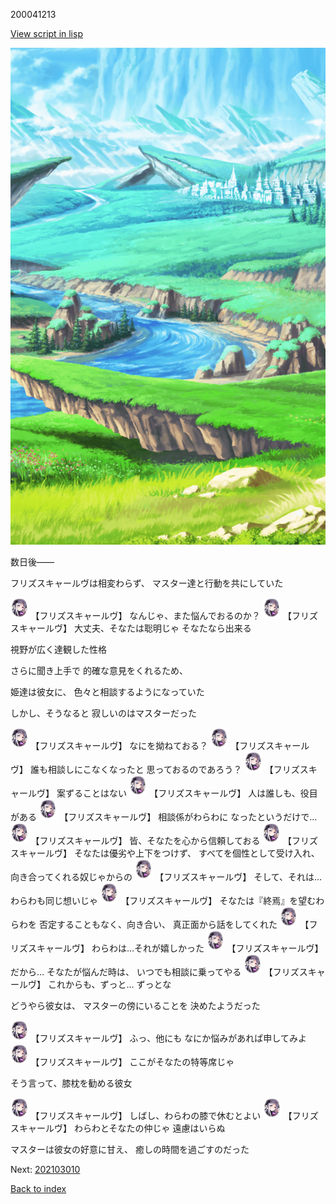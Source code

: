 200041213

[View script in lisp](../scripts/200041213.txt)

![plain.png](../images/backgrounds/plain.png)

数日後――

フリズスキャールヴは相変わらず、
マスター達と行動を共にしていた

<img src="../images/units/52000411.png" alt="52000411.png" height="34"/>
【フリズスキャールヴ】
なんじゃ、また悩んでおるのか？

<img src="../images/units/52000411.png" alt="52000411.png" height="34"/>
【フリズスキャールヴ】
大丈夫、そなたは聡明じゃ
そなたなら出来る

視野が広く達観した性格

さらに聞き上手で
的確な意見をくれるため、

姫達は彼女に、
色々と相談するようになっていた

しかし、そうなると
寂しいのはマスターだった

<img src="../images/units/52000411.png" alt="52000411.png" height="34"/>
【フリズスキャールヴ】
なにを拗ねておる？

<img src="../images/units/52000411.png" alt="52000411.png" height="34"/>
【フリズスキャールヴ】
誰も相談しにこなくなったと
思っておるのであろう？

<img src="../images/units/52000411.png" alt="52000411.png" height="34"/>
【フリズスキャールヴ】
案ずることはない

<img src="../images/units/52000411.png" alt="52000411.png" height="34"/>
【フリズスキャールヴ】
人は誰しも、役目がある

<img src="../images/units/52000411.png" alt="52000411.png" height="34"/>
【フリズスキャールヴ】
相談係がわらわに
なったというだけで…

<img src="../images/units/52000411.png" alt="52000411.png" height="34"/>
【フリズスキャールヴ】
皆、そなたを心から信頼しておる

<img src="../images/units/52000411.png" alt="52000411.png" height="34"/>
【フリズスキャールヴ】
そなたは優劣や上下をつけず、
すべてを個性として受け入れ、
向き合ってくれる奴じゃからの

<img src="../images/units/52000411.png" alt="52000411.png" height="34"/>
【フリズスキャールヴ】
そして、それは…
わらわも同じ想いじゃ

<img src="../images/units/52000411.png" alt="52000411.png" height="34"/>
【フリズスキャールヴ】
そなたは『終焉』を望むわらわを
否定することもなく、向き合い、
真正面から話をしてくれた

<img src="../images/units/52000411.png" alt="52000411.png" height="34"/>
【フリズスキャールヴ】
わらわは…それが嬉しかった

<img src="../images/units/52000411.png" alt="52000411.png" height="34"/>
【フリズスキャールヴ】
だから…
そなたが悩んだ時は、
いつでも相談に乗ってやる

<img src="../images/units/52000411.png" alt="52000411.png" height="34"/>
【フリズスキャールヴ】
これからも、ずっと…
ずっとな

どうやら彼女は、
マスターの傍にいることを
決めたようだった

<img src="../images/units/52000411.png" alt="52000411.png" height="34"/>
【フリズスキャールヴ】
ふっ、他にも
なにか悩みがあれば申してみよ

<img src="../images/units/52000411.png" alt="52000411.png" height="34"/>
【フリズスキャールヴ】
ここがそなたの特等席じゃ

そう言って、膝枕を勧める彼女

<img src="../images/units/52000411.png" alt="52000411.png" height="34"/>
【フリズスキャールヴ】
しばし、わらわの膝で休むとよい

<img src="../images/units/52000411.png" alt="52000411.png" height="34"/>
【フリズスキャールヴ】
わらわとそなたの仲じゃ
遠慮はいらぬ

マスターは彼女の好意に甘え、
癒しの時間を過ごすのだった


Next: [202103010](202103010.md)

[Back to index](index.md)
